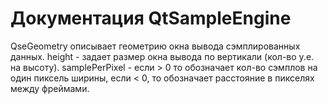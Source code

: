 Документация QtSampleEngine
===========================

QseGeometry описывает геометрию окна вывода сэмплированных данных.
height - задает размер окна вывода по вертикали (кол-во у.е. на высоту).
samplePerPixel - если > 0 то обозначает кол-во сэмплов на один пиксель ширины,
если < 0, то обозначает расстояние в пикселях между фреймами.
